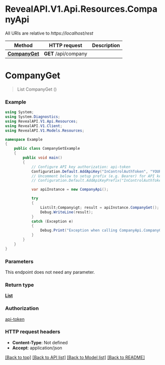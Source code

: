 # RevealAPI.V1.Api.Resources.CompanyApi

All URIs are relative to *https://localhost/rest*

Method | HTTP request | Description
------------- | ------------- | -------------
[**CompanyGet**](CompanyApi.md#companyget) | **GET** /api/company | 


<a name="companyget"></a>
# **CompanyGet**
> List<Company> CompanyGet ()



### Example
```csharp
using System;
using System.Diagnostics;
using RevealAPI.V1.Api.Resources;
using RevealAPI.V1.Client;
using RevealAPI.V1.Models.Resources;

namespace Example
{
    public class CompanyGetExample
    {
        public void main()
        {
            // Configure API key authorization: api-token
            Configuration.Default.AddApiKey("InControlAuthToken", "YOUR_API_KEY");
            // Uncomment below to setup prefix (e.g. Bearer) for API key, if needed
            // Configuration.Default.AddApiKeyPrefix("InControlAuthToken", "Bearer");

            var apiInstance = new CompanyApi();

            try
            {
                List&lt;Company&gt; result = apiInstance.CompanyGet();
                Debug.WriteLine(result);
            }
            catch (Exception e)
            {
                Debug.Print("Exception when calling CompanyApi.CompanyGet: " + e.Message );
            }
        }
    }
}
```

### Parameters
This endpoint does not need any parameter.

### Return type

[**List<Company>**](Company.md)

### Authorization

[api-token](../README.md#api-token)

### HTTP request headers

 - **Content-Type**: Not defined
 - **Accept**: application/json

[[Back to top]](#) [[Back to API list]](../README.md#documentation-for-api-endpoints) [[Back to Model list]](../README.md#documentation-for-models) [[Back to README]](../README.md)

